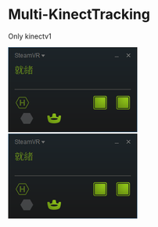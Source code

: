 # Multi-KinectTracking
Only kinectv1

<img src="https://github.com/shinn716/SteamVR-without-an-HMD/blob/master/SteamvrWithoutHMD.png" /></a>  
<img src="https://github.com/shinn716/SteamVR-without-an-HMD/blob/master/SteamvrWithoutHMD.png" /></a>  
